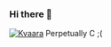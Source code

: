 ### Hi there 👋
[![Kvaara](https://github-readme-stats.vercel.app/api?username=Kvaara)](https://github.com/anuraghazra/github-readme-stats)
Perpetually C ;(
<!--
**Kvaara/Kvaara** is a ✨ _special_ ✨ repository because its `README.md` (this file) appears on your GitHub profile.

Here are some ideas to get you started:

- 🔭 I’m currently working on ...
- 🌱 I’m currently learning ...
- 👯 I’m looking to collaborate on ...
- 🤔 I’m looking for help with ...
- 💬 Ask me about ...
- 📫 How to reach me: ...
- 😄 Pronouns: ...
- ⚡ Fun fact: ...
-->
